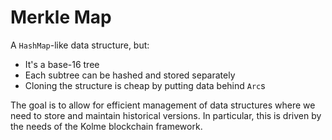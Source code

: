 # Merkle Map

A `HashMap`-like data structure, but:

* It's a base-16 tree
* Each subtree can be hashed and stored separately
* Cloning the structure is cheap by putting data behind `Arc`s

The goal is to allow for efficient management of data structures where we need to store and maintain historical versions. In particular, this is driven by the needs of the Kolme blockchain framework.
